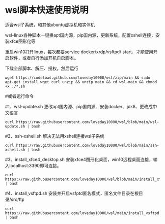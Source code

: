 # wsl脚本快速使用说明

适合wsl子系统，和其他ubuntu虚拟机和实体机

wsl-linux各种脚本一键换apt国内源，pip国内源，更新系统，配置xshell连接，安装xfce图形化等

重启win10打开linux，每次都要service docker/xrdp/vsftpd/ start，才能使用开启软件，或者自行添加开机自启脚本。


下载全部脚本、解压、授权，然后运行

    wget https://codeload.github.com/loveday10000/wsl/zip/main && sudo apt-get install wget curl unzip && unzip main && cd wsl-main && chmod +x ./*.sh


#或者运行命令


#1、wsl-update.sh 更改apt国内源、pip国内源、安装docker、jdk8、更改成中文语言

    curl https://raw.githubusercontent.com/loveday10000/wsl/blob/main/wsl-update.sh | bash

#2、ssh-xshell.sh 解决无法用xshell连接wsl子系统

    curl https://raw.githubusercontent.com/loveday10000/wsl/blob/main/ssh-xshell.sh | bash

#3、install_xfce4_desktop.sh 安装xfce4图形化桌面，win10远程桌面连接，输入localhost:3390即可连接。

    curl https://raw.githubusercontent.com/loveday10000/wsl/blob/main/install_xfce4_desktop.sh | bash

#4、install_vsftpd.sh 安装并开启vsfptd匿名模式，匿名文件目录在根目录/src/ftp

    curl https://raw.githubusercontent.com/loveday10000/wsl/main/install_vsftpd.sh | bash
  
